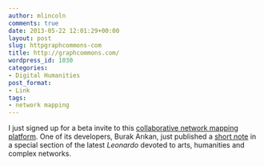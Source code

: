 ```yaml
---
author: mlincoln
comments: true
date: 2013-05-22 12:01:29+00:00
layout: post
slug: httpgraphcommons-com
title: http://graphcommons.com/
wordpress_id: 1030
categories:
- Digital Humanities
post_format:
- Link
tags:
- network mapping
---
```


I just signed up for a beta invite to this [collaborative network mapping platform](http://graphcommons.com/). One of its developers, Burak Arıkan, just published a [short note](http://dx.doi.org/10.1162/LEON_a_00567) in a special section of the latest _Leonardo_ devoted to arts, humanities and complex networks.
